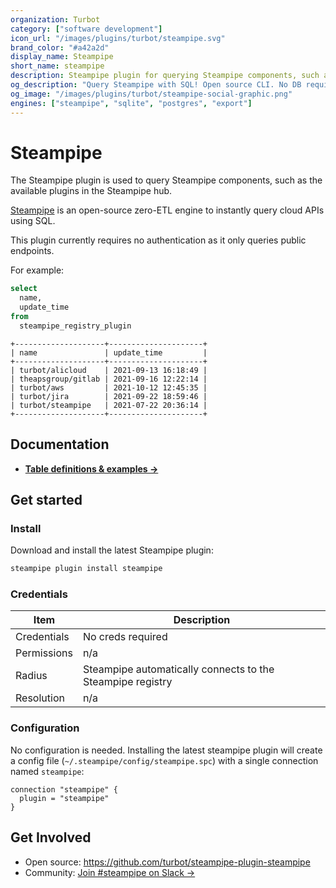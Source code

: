 ```yaml
---
organization: Turbot
category: ["software development"]
icon_url: "/images/plugins/turbot/steampipe.svg"
brand_color: "#a42a2d"
display_name: Steampipe
short_name: steampipe
description: Steampipe plugin for querying Steampipe components, such as the available plugins in the steampipe hub.
og_description: "Query Steampipe with SQL! Open source CLI. No DB required."
og_image: "/images/plugins/turbot/steampipe-social-graphic.png"
engines: ["steampipe", "sqlite", "postgres", "export"]
---
```


# Steampipe

The Steampipe plugin is used to query Steampipe components, such as the available plugins in the Steampipe hub.

[Steampipe](https://steampipe.io) is an open-source zero-ETL engine to instantly query cloud APIs using SQL.

This plugin currently requires no authentication as it only queries public endpoints.

For example:

```sql
select
  name,
  update_time
from
  steampipe_registry_plugin
```

```
+--------------------+---------------------+
| name               | update_time         |
+--------------------+---------------------+
| turbot/alicloud    | 2021-09-13 16:18:49 |
| theapsgroup/gitlab | 2021-09-16 12:22:14 |
| turbot/aws         | 2021-10-12 12:45:35 |
| turbot/jira        | 2021-09-22 18:59:46 |
| turbot/steampipe   | 2021-07-22 20:36:14 |
+--------------------+---------------------+
```

## Documentation

- **[Table definitions & examples →](https://hub.steampipe.io/plugins/turbot/steampipe/tables)**

## Get started

### Install

Download and install the latest Steampipe plugin:

```bash
steampipe plugin install steampipe
```

### Credentials

| Item | Description |
| - | - |
| Credentials | No creds required |
| Permissions | n/a |
| Radius | Steampipe automatically connects to the Steampipe registry |
| Resolution | n/a |

### Configuration

No configuration is needed. Installing the latest steampipe plugin will create a config file (`~/.steampipe/config/steampipe.spc`) with a single connection named `steampipe`:

```hcl
connection "steampipe" {
  plugin = "steampipe"
}
```

## Get Involved

* Open source: https://github.com/turbot/steampipe-plugin-steampipe
* Community: [Join #steampipe on Slack →](https://turbot.com/community/join)
